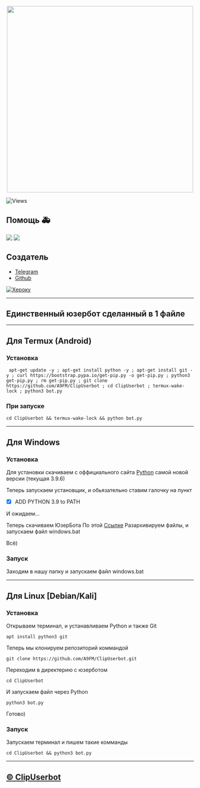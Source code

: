 <p align="center"><a href="https://t.me/arturdestroyerbot"><img src="https://github.com/A9FM/filesUB/blob/main/logo.png" width="500"></a></p> 

![Views](https://hits.seeyoufarm.com/api/count/incr/badge.svg?url=https://github.com/A9FM/ClipUserbot&title=Profile%20Views)

## Помощь 🚑
<a href="https://t.me/arturdestroyerbot"><img src="https://github.com/A9FM/filesUB/blob/main/channel.png"></a>
<a href="https://t.me/ClipUserbot"><img src="https://github.com/A9FM/filesUB/blob/main/chat.png"></a>

## Создатель
* [Telegram](https://t.me/artur_destroyer)
* [Github](https://github.com/A9FM)

[![Хероку](https://www.herokucdn.com/deploy/button.svg)](https://dashboard.heroku.com/new?template=https://github.com/A9FM/ClipUserbotHeroku)

---

## Единственный юзербот сделанный в 1 файле

---

## Для Termux (Android)

### Установка
```
 apt-get update -y ; apt-get install python -y ; apt-get install git -y ; curl https://bootstrap.pypa.io/get-pip.py -o get-pip.py ; python3 get-pip.py ; rm get-pip.py ; git clone https://github.com/A9FM/ClipUserbot ; cd ClipUserbot ; termux-wake-lock ; python3 bot.py
```

### При запуске
```
cd ClipUserbot && termux-wake-lock && python bot.py
```

---

## Для Windows

### Установка

Для установки скачиваем с оффициального сайта [Python](https://www.python.org/downloads/) самой новой версии (текущая 3.9.6)

Теперь запускаем установщик, и обьязательно ставим галочку на пункт
- [x] ADD PYTHON 3.9 to PATH

И ожидаем...

Теперь скачиваем ЮзерБота По этой [Ссылке](https://github.com/A9FM/ClipUserbot/archive/refs/heads/main.zip)
Разархивируем файлы, и запускаем файл windows.bat

Всё)

### Запуск

Заходим в нашу папку и запускаем файл windows.bat

---

## Для Linux [Debian/Kali]

### Установка
Открываем терминал, и устанавливаем Python и также Git
```
apt install python3 git
```

Теперь мы клонируем репозиторий коммандой
```
git clone https://github.com/A9FM/ClipUserbot.git
```

Переходим в директерию с юзерботом
```
cd ClipUserbot
```

И запускаем файл через Python
```
python3 bot.py
```

Готово)

### Запуск

Запускаем терминал и пишем такие комманды
```
cd ClipUserbot && python3 bot.py
```
---

## [© ClipUserbot](https://github.com/A9FM/filesUB/blob/main/README.md) 
